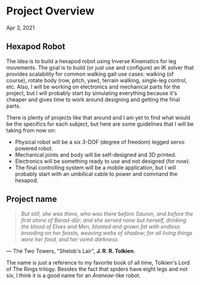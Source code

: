 # Project Overview

Apr 3, 2021 

## Hexapod Robot

The idea is to build a hexapod robot using Inverse Kinematics for leg movements. The goal is to build (or just use and configure) an IK solver that provides scalability for common walking gait use cases: walking (of course), rotate body (row, pitch, yaw), terrain walking, single-leg control, etc. Also, I will be working on electronics and mechanical parts for the project, but I will probably start by simulating everything because it's cheaper and gives time to work around designing and getting the final parts.

There is plenty of projects like that around and I am yet to find what would be the specifics for each subject, but here are some guidelines that I will be taking from now on:

- Physical robot will be a six 3-DOF (degree of freedom) legged servo powered robot.
- Mechanical joints and body will be self-designed and 3D printed.
- Electronics will be something ready to use and not designed (for now).
- The final controlling system will be a mobile application, but I will probably start with an umbilical cable to power and command the hexapod.

## Project name

> *But still, she was there, who was there before Sauron, and before the first stone of Barad-dûr; and she served none but herself, drinking the blood of Elves and Men, bloated and grown fat with endless brooding on her feasts, weaving webs of shadow; for all living things were her food, and her vomit darkness.*

— The Two Towers, "Shelob's Lair", **J. R. R. Tolkien**.

The name is just a reference to my favorite book of all time, Tolkien's Lord of The Rings trilogy. Besides the fact that spiders have eight legs and not six, I think it is a good name for an *Araneae*-like robot.
